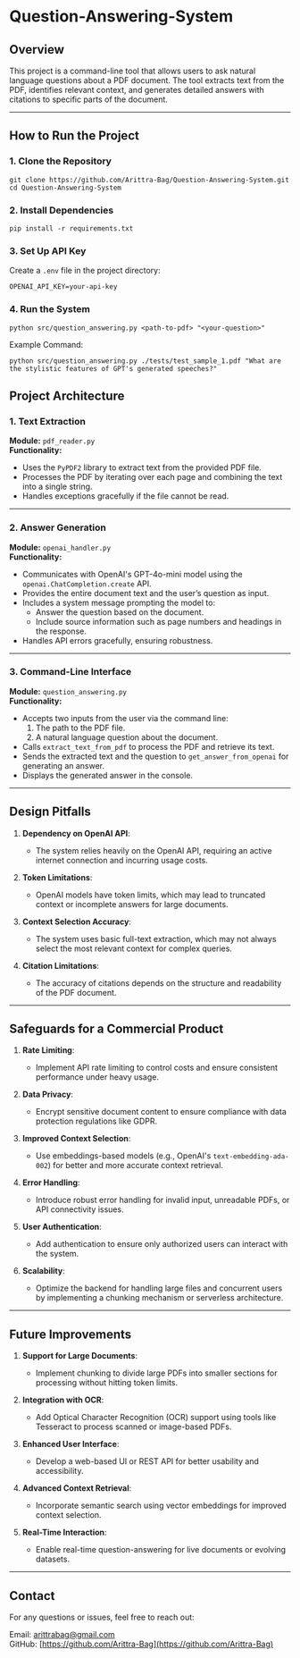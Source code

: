 # Question-Answering-System

## Overview
This project is a command-line tool that allows users to ask natural language questions about a PDF document. The tool extracts text from the PDF, identifies relevant context, and generates detailed answers with citations to specific parts of the document.

---

## How to Run the Project

### 1. Clone the Repository
```
git clone https://github.com/Arittra-Bag/Question-Answering-System.git
cd Question-Answering-System
```
### 2. Install Dependencies
```
pip install -r requirements.txt
```
### 3. Set Up API Key
Create a ```.env``` file in the project directory:
```
OPENAI_API_KEY=your-api-key
```
### 4. Run the System
```
python src/question_answering.py <path-to-pdf> "<your-question>"
```
Example Command:
```
python src/question_answering.py ./tests/test_sample_1.pdf "What are the stylistic features of GPT's generated speeches?"
```
## Project Architecture

### 1. Text Extraction
**Module:** `pdf_reader.py`  
**Functionality:**  
- Uses the `PyPDF2` library to extract text from the provided PDF file.  
- Processes the PDF by iterating over each page and combining the text into a single string.  
- Handles exceptions gracefully if the file cannot be read.  

---

### 2. Answer Generation
**Module:** `openai_handler.py`  
**Functionality:**  
- Communicates with OpenAI's GPT-4o-mini model using the `openai.ChatCompletion.create` API.  
- Provides the entire document text and the user’s question as input.  
- Includes a system message prompting the model to:  
  - Answer the question based on the document.  
  - Include source information such as page numbers and headings in the response.  
- Handles API errors gracefully, ensuring robustness.  

---

### 3. Command-Line Interface
**Module:** `question_answering.py`  
**Functionality:**  
- Accepts two inputs from the user via the command line:  
  1. The path to the PDF file.  
  2. A natural language question about the document.  
- Calls `extract_text_from_pdf` to process the PDF and retrieve its text.  
- Sends the extracted text and the question to `get_answer_from_openai` for generating an answer.  
- Displays the generated answer in the console.  

---

## Design Pitfalls

1. **Dependency on OpenAI API**:
   - The system relies heavily on the OpenAI API, requiring an active internet connection and incurring usage costs.

2. **Token Limitations**:
   - OpenAI models have token limits, which may lead to truncated context or incomplete answers for large documents.

3. **Context Selection Accuracy**:
   - The system uses basic full-text extraction, which may not always select the most relevant context for complex queries.

4. **Citation Limitations**:
   - The accuracy of citations depends on the structure and readability of the PDF document.

---

## Safeguards for a Commercial Product

1. **Rate Limiting**:
   - Implement API rate limiting to control costs and ensure consistent performance under heavy usage.

2. **Data Privacy**:
   - Encrypt sensitive document content to ensure compliance with data protection regulations like GDPR.

3. **Improved Context Selection**:
   - Use embeddings-based models (e.g., OpenAI's `text-embedding-ada-002`) for better and more accurate context retrieval.

4. **Error Handling**:
   - Introduce robust error handling for invalid input, unreadable PDFs, or API connectivity issues.

5. **User Authentication**:
   - Add authentication to ensure only authorized users can interact with the system.

6. **Scalability**:
   - Optimize the backend for handling large files and concurrent users by implementing a chunking mechanism or serverless architecture.

---

## Future Improvements

1. **Support for Large Documents**:
   - Implement chunking to divide large PDFs into smaller sections for processing without hitting token limits.

2. **Integration with OCR**:
   - Add Optical Character Recognition (OCR) support using tools like Tesseract to process scanned or image-based PDFs.

3. **Enhanced User Interface**:
   - Develop a web-based UI or REST API for better usability and accessibility.

4. **Advanced Context Retrieval**:
   - Incorporate semantic search using vector embeddings for improved context selection.

5. **Real-Time Interaction**:
   - Enable real-time question-answering for live documents or evolving datasets.

---

## Contact

For any questions or issues, feel free to reach out:

Email: [arittrabag@gmail.com](mailto:arittrabag@gmail.com)  
GitHub: [https://github.com/Arittra-Bag](https://github.com/Arittra-Bag)  




